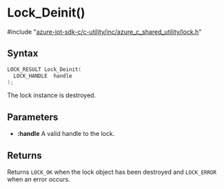 # Lock_Deinit()

\#include "[azure-iot-sdk-c/c-utility/inc/azure_c_shared_utility/lock.h](../iot-c-ref-lock-h.md)"  

## Syntax

```C
LOCK_RESULT Lock_Deinit(
  LOCK_HANDLE  handle
);
```

The lock instance is destroyed.

## Parameters
* **:handle** A valid handle to the lock.

## Returns
Returns `LOCK_OK` when the lock object has been destroyed and `LOCK_ERROR` when an error occurs.

